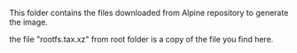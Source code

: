 This folder contains the files downloaded from Alpine repository to generate the image.

the file "rootfs.tax.xz" from root folder is a copy of the file you find here.
